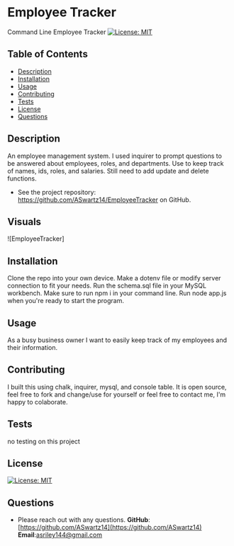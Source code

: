 # Employee Tracker

Command Line Employee Tracker
[![License: MIT](https://img.shields.io/badge/License-MIT-yellow.svg)](https://opensource.org/licenses/MIT)

## Table of Contents

- [Description](#description)
- [Installation](#installation)
- [Usage](#usage)
- [Contributing](#contributing)
- [Tests](#test)
- [License](#license)
- [Questions](#questions)

## Description

An employee management system. I used inquirer to prompt questions to be answered about employees, roles, and departments. Use to keep track of names, ids, roles, and salaries. Still need to add update and delete functions.

- See the project repository: https://github.com/ASwartz14/EmployeeTracker on GitHub.

## Visuals

![EmployeeTracker]

## Installation

Clone the repo into your own device. Make a dotenv file or modify server connection to fit your needs. Run the schema.sql file in your MySQL workbench. Make sure to run npm i in your command line. Run node app.js when you're ready to start the program.

## Usage

As a busy business owner I want to easily keep track of my employees and their information.

## Contributing

I built this using chalk, inquirer, mysql, and console table. It is open source, feel free to fork and change/use for yourself or feel free to contact me, I'm happy to colaborate.

## Tests

no testing on this project

## License

[![License: MIT](https://img.shields.io/badge/License-MIT-yellow.svg)](https://opensource.org/licenses/MIT)

## Questions

- Please reach out with any questions.
  **GitHub**: [https://github.com/ASwartz14](https://github.com/ASwartz14)
  **Email**:asriley144@gmail.com
